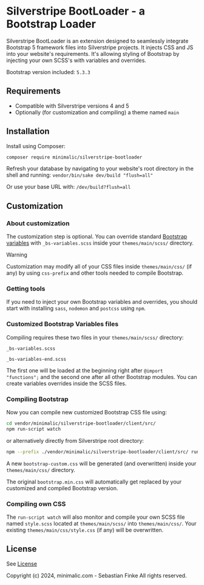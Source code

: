 # Silverstripe BootLoader - a Bootstrap Loader

Silverstripe BootLoader is an extension designed to seamlessly integrate Bootstrap 5 framework files into Silverstripe projects. It injects CSS and JS into your website's requirements.
It's allowing styling of Bootstrap by injecting your own SCSS's with variables and overrides.

Bootstrap version included:
`5.3.3`


## Requirements

* Compatible with Silverstripe versions 4 and 5
* Optionally (for customization and compiling) a theme named `main`


## Installation

Install using Composer:
```sh
composer require minimalic/silverstripe-bootloader
```

Refresh your database by navigating to your website's root directory in the shell and running:
`vendor/bin/sake dev/build "flush=all"`

Or use your base URL with:
`/dev/build?flush=all`


## Customization

### About customization

The customization step is optional. You can override standard [Bootstrap variables](https://github.com/twbs/bootstrap/tree/v5.3.3/scss) with `_bs-variables.scss` inside your `themes/main/scss/` directory.
> [!WARNING]
> Customization may modify all of your CSS files inside `themes/main/css/` (if any) by using `css-prefix` and other tools needed to compile Bootstrap.


### Getting tools

If you need to inject your own Bootstrap variables and overrides, you should start with installing `sass`, `nodemon` and `postcss` using `npm`.


### Customized Bootstrap Variables files

Compiling requires these two files in your `themes/main/scss/` directory:

`_bs-variables.scss`

`_bs-variables-end.scss`

The first one will be loaded at the beginning right after `@import "functions";` and the second one after all other Bootstrap modules.
You can create variables overrides inside the SCSS files.


### Compiling Bootstrap

Now you can compile new customized Bootstrap CSS file using:

```sh
cd vendor/minimalic/silverstripe-bootloader/client/src/
npm run-script watch
```
or alternatively directly from Silverstripe root directory:

```sh
npm --prefix ./vendor/minimalic/silverstripe-bootloader/client/src/ run-script watch
```

A new `bootstrap-custom.css` will be generated (and overwritten) inside your `themes/main/css/` directory.

The original `bootstrap.min.css` will automatically get replaced by your customized and compiled Bootstrap version.


### Compiling own CSS

The `run-script watch` will also monitor and compile your own SCSS file named `style.scss` located at `themes/main/scss/` into `themes/main/css/`.
Your existing `themes/main/css/style.css` (if any) will be overwritten.


## License

See [License](LICENSE.md)

Copyright (c) 2024, minimalic.com - Sebastian Finke
All rights reserved.

